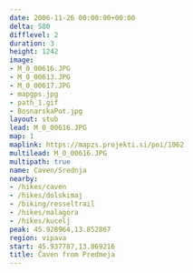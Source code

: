 ```yaml
---
date: 2006-11-26 00:00:00+00:00
delta: 580
difflevel: 2
duration: 3
height: 1242
image:
- M_0_00616.JPG
- M_0_00613.JPG
- M_0_00617.JPG
- mapgps.jpg
- path_1.gif
- BosnarskaPot.jpg
layout: stub
lead: M_0_00616.JPG
map: 1
maplink: https://mapzs.projekti.si/poi/1062
multilead: M_0_00616.JPG
multipath: true
name: Caven/Srednja
nearby:
- /hikes/caven
- /hikes/dolskimaj
- /biking/resseltrail
- /hikes/malagora
- /hikes/kucelj
peak: 45.928964,13.852867
region: vipava
start: 45.937787,13.869216
title: Čaven from Predmeja
---
```

